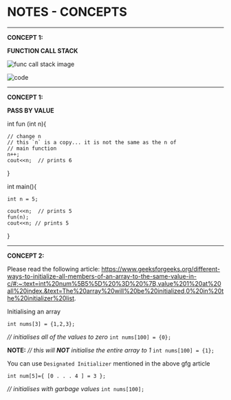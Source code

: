 # NOTES - CONCEPTS

---

**CONCEPT 1:**

**FUNCTION CALL STACK**

![func call stack image](https://s3.us-west-2.amazonaws.com/secure.notion-static.com/57734faf-c92f-430b-9754-23458265f07e/Screenshot_from_2022-09-04_15-06-32.png?X-Amz-Algorithm=AWS4-HMAC-SHA256&X-Amz-Content-Sha256=UNSIGNED-PAYLOAD&X-Amz-Credential=AKIAT73L2G45EIPT3X45%2F20220904%2Fus-west-2%2Fs3%2Faws4_request&X-Amz-Date=20220904T093757Z&X-Amz-Expires=86400&X-Amz-Signature=6c8a87b0a14c03ef26613e9bd6394564599ff2aa4f7f85add46c851adc842994&X-Amz-SignedHeaders=host&response-content-disposition=filename%20%3D%22Screenshot%2520from%25202022-09-04%252015-06-32.png%22&x-id=GetObject)

![code](https://s3.us-west-2.amazonaws.com/secure.notion-static.com/134b6526-13ac-480e-a3ed-822866e96872/Screenshot_from_2022-09-04_15-07-44.png?X-Amz-Algorithm=AWS4-HMAC-SHA256&X-Amz-Content-Sha256=UNSIGNED-PAYLOAD&X-Amz-Credential=AKIAT73L2G45EIPT3X45%2F20220904%2Fus-west-2%2Fs3%2Faws4_request&X-Amz-Date=20220904T094018Z&X-Amz-Expires=86400&X-Amz-Signature=76ac3cfded159cdffda48b91b5298d76c77cd9a255170455b9e8e473bfed254c&X-Amz-SignedHeaders=host&response-content-disposition=filename%20%3D%22Screenshot%2520from%25202022-09-04%252015-07-44.png%22&x-id=GetObject)

---

**CONCEPT 1:**

**PASS BY VALUE**

int fun (int n){

    // change n
    // this `n` is a copy... it is not the same as the n of
    // main function
    n++;
    cout<<n;  // prints 6

}

int main(){

    int n = 5;

    cout<<n;  // prints 5
    fun(n);
    cout<<n; // prints 5

}

---

**CONCEPT 2:**

Please read the following article:
https://www.geeksforgeeks.org/different-ways-to-initialize-all-members-of-an-array-to-the-same-value-in-c/#:~:text=int%20num%5B5%5D%20%3D%20%7B,value%201%20at%20all%20index.&text=The%20array%20will%20be%20initialized,0%20in%20the%20initializer%20list.

Initialising an array

`int nums[3] = {1,2,3};`

_// initialises all of the values to zero_
`int nums[100] = {0}; `

**NOTE:**
_// this will **NOT** initialise the entire array to 1_
`int nums[100] = {1}; `

You can use `Designated Initializer` mentioned in the above gfg article

`int num[5]={ [0 . . . 4 ] = 3 }; `

_// initialises with garbage values_
`int nums[100];`
